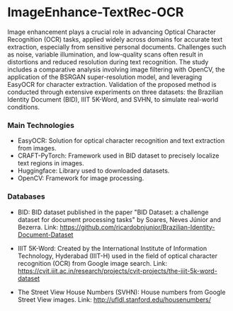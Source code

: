 # ImageEnhance-TextRec-OCR

Image enhancement plays a crucial role in advancing Optical Character Recognition (OCR) tasks, applied widely across domains for accurate text extraction, especially from sensitive personal documents. Challenges such as noise, variable illumination, and low-quality scans often result in distortions and reduced resolution during text recognition. The study includes a comparative analysis involving image filtering with OpenCV, the application of the BSRGAN super-resolution model, and leveraging EasyOCR for character extraction. Validation of the proposed method is conducted through extensive experiments on three datasets: the Brazilian Identity Document (BID), IIIT 5K-Word, and SVHN, to simulate real-world conditions. 

### Main Technologies
- EasyOCR: Solution for optical character recognition and text extraction from images.
- CRAFT-PyTorch: Framework used in BID dataset to precisely localize text regions in images.
- Huggingface: Library used to downloaded datasets.
- OpenCV: Framework for image processing.


### Databases
- BID: BID dataset published in the paper "BID Dataset: a challenge dataset for document processing tasks" by Soares, Neves Júnior and Bezerra. Link: https://github.com/ricardobnjunior/Brazilian-Identity-Document-Dataset
  
  
- IIIT 5K-Word: Created by the International Institute of Information Technology, Hyderabad (IIIT-H) used in the field of optical character recognition (OCR) from Google image search. Link: https://cvit.iiit.ac.in/research/projects/cvit-projects/the-iiit-5k-word-dataset
  
- The Street View House Numbers (SVHN): House numbers from Google Street View images. Link: http://ufldl.stanford.edu/housenumbers/
  
